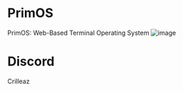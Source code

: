 # PrimOS
PrimOS: Web-Based Terminal Operating System
![image](https://github.com/crilleaz/PrimOS/assets/20803604/0d161891-7bba-4cae-b357-7f6b5219f719)

# Discord
Crilleaz
